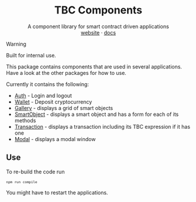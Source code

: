<div align="center">
  <h1>TBC Components</h1>
  <p>
    A component library for smart contract driven applications
    <br />
    <a href="http://bitcoincomputer.io/">website</a> &#183; <a href="http://docs.bitcoincomputer.io/">docs</a>
  </p>
</div>

> [!WARNING]
> Built for internal use.

This package contains components that are used in several applications. Have a look at the other packages for how to use.

Currently it contains the following:
* [Auth](./src/Auth.tsx) - Login and logout
* [Wallet](./src/Wallet.tsx) - Deposit cryptocurrency 
* [Gallery](./src/Gallery.tsx) - displays a grid of smart objects
* [SmartObject](./src/SmartObject.tsx) - displays a smart object and has a form for each of its methods
* [Transaction](./src/Transaction.tsx) - displays a transaction including its TBC expression if it has one
* [Modal](./src/Wallet.tsx) - displays a modal window


## Use

To re-build the code run 

<font size=1>

```js
npm run compile
```

</font>

You might have to restart the applications.
